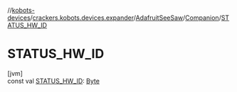 //[kobots-devices](../../../../index.md)/[crackers.kobots.devices.expander](../../index.md)/[AdafruitSeeSaw](../index.md)/[Companion](index.md)/[STATUS_HW_ID](-s-t-a-t-u-s_-h-w_-i-d.md)

# STATUS_HW_ID

[jvm]\
const val [STATUS_HW_ID](-s-t-a-t-u-s_-h-w_-i-d.md): [Byte](https://kotlinlang.org/api/latest/jvm/stdlib/kotlin/-byte/index.html)
